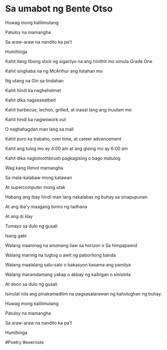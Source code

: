 # Sa umabot ng Bente Otso

Huwag mong kalilimutang

Patuloy na mamangha

Sa araw-araw na nandito ka pa't

Humihinga

Kahit ilang libong stick ng sigarilyo na ang hinithit mo simula Grade One

Kahit singhaba na ng McArthur ang listahan mo

Ng utang na Gin sa tindahan

Kahit hindi ka naghehelmet

Kahit dika nagseseatbelt

Kahit barbecue, lechon, grilled, at inasal lang ang inuulam mo

Kahit hindi ka nagwowork out

O naghahagdan man lang sa mall

Kahit puro ka trabaho, over time, at career advancement

Kahit ang tulog mo ay 4:00 am at ang gising mo ay 6:00 am

Kahit dika nagtotoothbrush pagkagising o bago matulog

Wag kang lilimot mamangha

Sa mala-kalabaw mong katawan

At supercomputer mong utak

Habang ang ibay hindi man lang nakalabas ng buhay sa sinapupunan

At ang iba'y maagang biniro ng tadhana

At ang di iilay

Tumayo sa dulo ng gusali

Isang gabi

Walang maaninag na anumang ilaw sa horizon o Sa himpapawid

Walang marinig na tugtog o awit ng paboritong banda

Walang maalalang salu-salo o bakasyon kasama ang pamilya

Walang maramdamang yakap o akbay ng kaibigan o sinisinta

At doon sa dulo ng gusali

Isinulat nila ang pinakamadilim na pagsasalarawan ng kahulughan ng buhay.

Huwag mong kalilimutang

Patuloy na mamangha

Sa araw-araw na nandito ka pa't

Humihinga

\#Poetry #evernote

